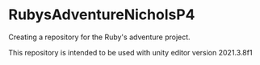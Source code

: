 # RubysAdventureNicholsP4
Creating a repository for the Ruby's adventure project.

This repository is intended to be used with unity editor version 2021.3.8f1
